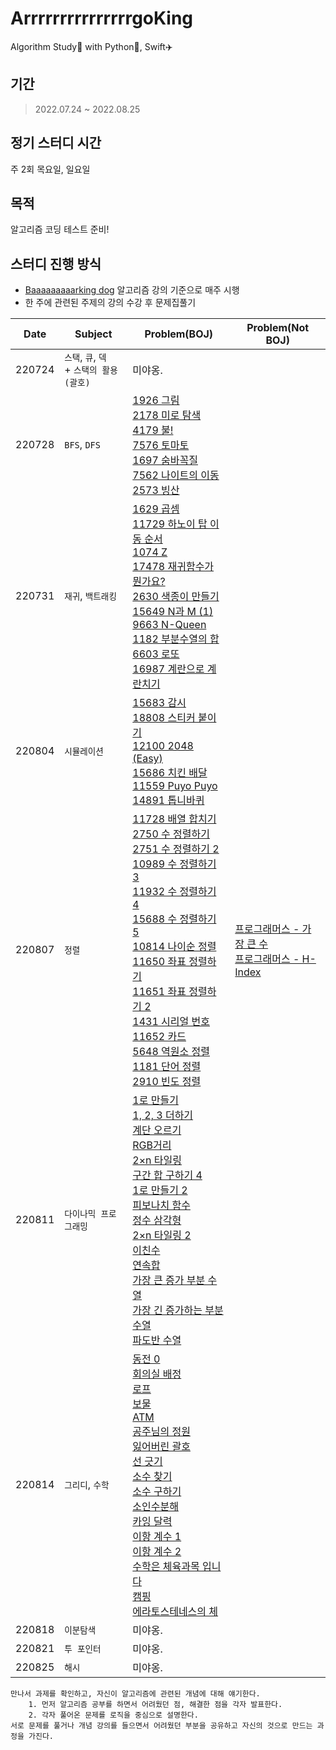 # ArrrrrrrrrrrrrrrgoKing
Algorithm Study📒 with Python🐍, Swift✈️ 

## 기간
> 2022.07.24 ~ 2022.08.25

## 정기 스터디 시간
주 2회 목요일, 일요일

## 목적
알고리즘 코딩 테스트 준비!
    
## 스터디 진행 방식
* [Baaaaaaaaarking dog](https://github.com/encrypted-def/basic-algo-lecture) 알고리즘 강의 기준으로 매주 시행
* 한 주에 관련된 주제의 강의 수강 후 문제집풀기

|  Date  |               Subject            |   Problem(BOJ)   |   Problem(Not BOJ)   |
|:------:|----------------------------------|------------------|----------------------|
| 220724 | `스택`, `큐`, `덱` <br> + `스택의 활용(괄호)` | 미야옹. | |
| 220728 | `BFS`, `DFS `                    | [1926 그림](https://www.acmicpc.net/problem/1926) <br>[2178 미로 탐색](https://www.acmicpc.net/problem/2178) <br>[4179 불!](https://www.acmicpc.net/problem/4179) <br>[7576 토마토](https://www.acmicpc.net/problem/7576) <br> [1697 숨바꼭질](https://www.acmicpc.net/problem/1697) <br>[7562 나이트의 이동](https://www.acmicpc.net/problem/7562) <br>[2573 빙산](https://www.acmicpc.net/problem/2573) | |
| 220731 | `재귀`, `백트래킹`                  | [1629 곱셈](https://www.acmicpc.net/problem/1629) <br>[11729 하노이 탑 이동 순서](https://www.acmicpc.net/problem/11729) <br>[1074 Z](https://www.acmicpc.net/problem/1074) <br>[17478 재귀함수가 뭔가요?](https://www.acmicpc.net/problem/17478) <br>[2630 색종이 만들기](https://www.acmicpc.net/problem/2630) <br>[15649 N과 M (1)](https://www.acmicpc.net/problem/15649) <br>[9663 N-Queen](https://www.acmicpc.net/problem/9663) <br>[1182 부분수열의 합](https://www.acmicpc.net/problem/1182) <br>[6603 로또](https://www.acmicpc.net/problem/6603) <br>[16987 계란으로 계란치기](https://www.acmicpc.net/problem/16987) | |
| 220804 | `시뮬레이션`                        | [15683 감시](https://www.acmicpc.net/problem/15683) <br> [18808 스티커 붙이기](https://www.acmicpc.net/problem/18808) <br>[12100 2048 (Easy)](https://www.acmicpc.net/problem/12100) <br>[15686 치킨 배달](https://www.acmicpc.net/problem/15686) <br> [11559 Puyo Puyo](https://www.acmicpc.net/problem/11559) <br> [14891  톱니바퀴](https://www.acmicpc.net/problem/14891) | |
| 220807 | `정렬`                            | [11728 배열 합치기](https://www.acmicpc.net/problem/11728) <br>[2750 수 정렬하기](https://www.acmicpc.net/problem/2750) <br>[2751 수 정렬하기 2](https://www.acmicpc.net/problem/2751) <br>[10989 수 정렬하기 3](https://www.acmicpc.net/problem/10989) <br>[11932 수 정렬하기 4](https://www.acmicpc.net/problem/11931) <br>[15688 수 정렬하기 5](https://www.acmicpc.net/problem/15688) <br>[10814 나이순 정렬](https://www.acmicpc.net/problem/10814) <br>[11650 좌표 정렬하기](https://www.acmicpc.net/problem/11650) <br>[11651 좌표 정렬하기 2](https://www.acmicpc.net/problem/11651) <br>[1431 시리얼 번호](https://www.acmicpc.net/problem/1431) <br>[11652 카드](https://www.acmicpc.net/problem/11652) <br>[5648 역원소 정렬](https://www.acmicpc.net/problem/5648) <br>[1181 단어 정렬](https://www.acmicpc.net/problem/1181) <br>[2910 빈도 정렬](https://www.acmicpc.net/problem/2910) | [프로그래머스 - 가장 큰 수](https://school.programmers.co.kr/learn/courses/30/lessons/42746) <br> [프로그래머스 - H-Index](https://school.programmers.co.kr/learn/courses/30/lessons/42747)| 
| 220811 | `다이나믹 프로그래밍`                 | [1로 만들기](https://www.acmicpc.net/problem/1463) <br>[1, 2, 3 더하기](https://www.acmicpc.net/problem/9095) <br>[계단 오르기](https://www.acmicpc.net/problem/2579) <br>[RGB거리](https://www.acmicpc.net/problem/1149) <br>[2×n 타일링](https://www.acmicpc.net/problem/11726) <br>[구간 합 구하기 4](https://www.acmicpc.net/problem/11659) <br>[1로 만들기 2](https://www.acmicpc.net/problem/12852) <br>[피보나치 함수](https://www.acmicpc.net/problem/1003) <br>[정수 삼각형](https://www.acmicpc.net/problem/1932) <br>[2×n 타일링 2](https://www.acmicpc.net/problem/11727) <br>[이친수](https://www.acmicpc.net/problem/2193) <br>[연속합](https://www.acmicpc.net/problem/1912) <br>[가장 큰 증가 부분 수열](https://www.acmicpc.net/problem/11055) <br>[가장 긴 증가하는 부분 수열](https://www.acmicpc.net/problem/11053) <br>[파도반 수열](https://www.acmicpc.net/problem/9461) | |
| 220814 | `그리디`, `수학`                    | [동전 0](https://www.acmicpc.net/problem/11047) <br>[회의실 배정](https://www.acmicpc.net/problem/1931) <br>[로프](https://www.acmicpc.net/problem/2217) <br>[보물](https://www.acmicpc.net/problem/1026) <br>[ATM](https://www.acmicpc.net/problem/11399) <br>[공주님의 정원](https://www.acmicpc.net/problem/2457) <br>[잃어버린 괄호](https://www.acmicpc.net/problem/1541) <br>[선 긋기](https://www.acmicpc.net/problem/2170) <br>[소수 찾기](https://www.acmicpc.net/problem/1978) <br>[소수 구하기](https://www.acmicpc.net/problem/1929) <br>[소인수분해](https://www.acmicpc.net/problem/11653) <br>[카잉 달력](https://www.acmicpc.net/problem/6064) <br>[이항 계수 1](https://www.acmicpc.net/problem/11050) <br>[이항 계수 2](https://www.acmicpc.net/problem/11051) <br>[수학은 체육과목 입니다](https://www.acmicpc.net/problem/15894) <br>[캠핑](https://www.acmicpc.net/problem/4796) <br>[에라토스테네스의 체](https://www.acmicpc.net/problem/2960)| |
| 220818 | `이분탐색`                         | 미야옹. | | 
| 220821 | `투 포인터`                        | 미야옹. | |
| 220825 | `해시`                            | 미야옹. | |

```
만나서 과제를 확인하고, 자신이 알고리즘에 관련된 개념에 대해 얘기한다.
    1. 먼저 알고리즘 공부를 하면서 어려웠던 점, 해결한 점을 각자 발표한다.
    2. 각자 풀어온 문제를 로직을 중심으로 설명한다. 
서로 문제를 풀거나 개념 강의를 들으면서 어려웠던 부분을 공유하고 자신의 것으로 만드는 과정을 가진다.
```
